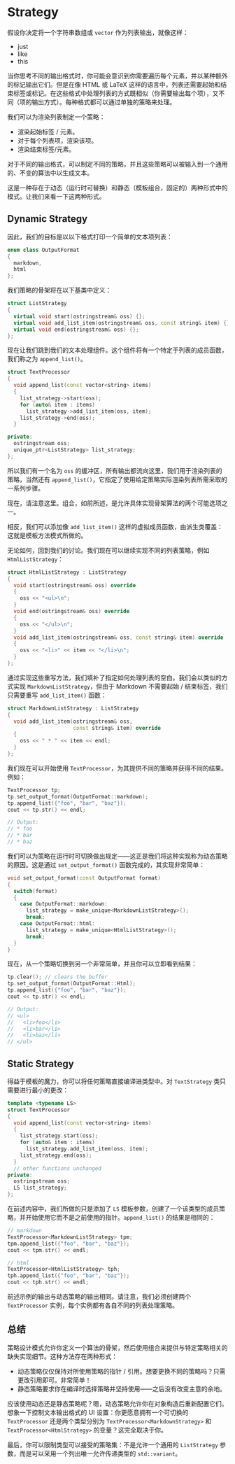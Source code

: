# Strategy

假设你决定将一个字符串数组或 `vector` 作为列表输出，就像这样：

- just
- like
- this

当你思考不同的输出格式时，你可能会意识到你需要遍历每个元素，并以某种额外的标记输出它们。但是在像 HTML 或 LaTeX 这样的语言中，列表还需要起始和结束标签或标记。在这些格式中处理列表的方式既相似（你需要输出每个项），又不同（项的输出方式）。每种格式都可以通过单独的策略来处理。

我们可以为渲染列表制定一个策略：

- 渲染起始标签 / 元素。
- 对于每个列表项，渲染该项。
- 渲染结束标签/元素。

对于不同的输出格式，可以制定不同的策略，并且这些策略可以被输入到一个通用的、不变的算法中以生成文本。

这是一种存在于动态（运行时可替换）和静态（模板组合，固定的）两种形式中的模式。让我们来看一下这两种形式。

## Dynamic Strategy

因此，我们的目标是以以下格式打印一个简单的文本项列表：

```c++
enum class OutputFormat
{
  markdown,
  html
};
```

我们策略的骨架将在以下基类中定义：

```c++
struct ListStrategy
{
  virtual void start(ostringstream& oss) {};
  virtual void add_list_item(ostringstream& oss, const string& item) {};
  virtual void end(ostringstream& oss) {};
};
```

现在让我们跳到我们的文本处理组件。这个组件将有一个特定于列表的成员函数，我们称之为 `append_list()`。

```c++
struct TextProcessor
{
  void append_list(const vector<string> items)
  {
    list_strategy->start(oss);
    for (auto& item : items)
      list_strategy->add_list_item(oss, item);
    list_strategy->end(oss);
  }

private:
  ostringstream oss;
  unique_ptr<ListStrategy> list_strategy;
};
```

所以我们有一个名为 `oss` 的缓冲区，所有输出都流向这里，我们用于渲染列表的策略，当然还有 `append_list()`，它指定了使用给定策略实际渲染列表所需采取的一系列步骤。

现在，请注意这里。组合，如前所述，是允许具体实现骨架算法的两个可能选项之一。

相反，我们可以添加像 `add_list_item()` 这样的虚拟成员函数，由派生类覆盖：这就是模板方法模式所做的。

无论如何，回到我们的讨论。我们现在可以继续实现不同的列表策略，例如 `HtmlListStrategy`：

```c++
struct HtmlListStrategy : ListStrategy
{
  void start(ostringstream& oss) override
  {
    oss << "<ul>\n";
  }
  void end(ostringstream& oss) override
  {
    oss << "</ul>\n";
  }
  void add_list_item(ostringstream& oss, const string& item) override
  {
    oss << "<li>" << item << "</li>\n";
  }
};
```

通过实现这些重写方法，我们填补了指定如何处理列表的空白。我们会以类似的方式实现 `MarkdownListStrategy`，但由于 Markdown 不需要起始 / 结束标签，我们只需要重写 `add_list_item()` 函数：

```c++
struct MarkdownListStrategy : ListStrategy
{
  void add_list_item(ostringstream& oss,
                     const string& item) override
  {
    oss << " * " << item << endl;
  }
};
```

我们现在可以开始使用 `TextProcessor`，为其提供不同的策略并获得不同的结果。例如：

```c++
TextProcessor tp;
tp.set_output_format(OutputFormat::markdown);
tp.append_list({"foo", "bar", "baz"});
cout << tp.str() << endl;

// Output:
// * foo
// * bar
// * baz
```

我们可以为策略在运行时可切换做出规定——这正是我们将这种实现称为动态策略的原因。这是通过 `set_output_format()` 函数完成的，其实现非常简单：

```c++
void set_output_format(const OutputFormat format)
{
  switch(format)
  {
    case OutputFormat::markdown:
      list_strategy = make_unique<MarkdownListStrategy>();
      break;
    case OutputFormat::html:
      list_strategy = make_unique<HtmlListStrategy>();
      break;
  }
}
```

现在，从一个策略切换到另一个非常简单，并且你可以立即看到结果：

```c++
tp.clear(); // clears the buffer
tp.set_output_format(OutputFormat::Html);
tp.append_list({"foo", "bar", "baz"});
cout << tp.str() << endl;

// Output:
// <ul>
//   <li>foo</li>
//   <li>bar</li>
//   <li>baz</li>
// </ul>
```

## Static Strategy

得益于模板的魔力，你可以将任何策略直接编译进类型中。对 `TextStrategy` 类只需要进行最小的更改：

```c++
template <typename LS>
struct TextProcessor
{
  void append_list(const vector<string> items)
  {
    list_strategy.start(oss);
    for (auto& item : items)
      list_strategy.add_list_item(oss, item);
    list_strategy.end(oss);
  }
  // other functions unchanged
private:
  ostringstream oss;
  LS list_strategy;
};
```

在前述内容中，我们所做的只是添加了 `LS` 模板参数，创建了一个该类型的成员策略，并开始使用它而不是之前使用的指针。`append_list()` 的结果是相同的：

```c++
// markdown
TextProcessor<MarkdownListStrategy> tpm;
tpm.append_list({"foo", "bar", "baz"});
cout << tpm.str() << endl;

// html
TextProcessor<HtmlListStrategy> tph;
tph.append_list({"foo", "bar", "baz"});
cout << tph.str() << endl;
```

前述示例的输出与动态策略的输出相同。请注意，我们必须创建两个 `TextProcessor` 实例，每个实例都有各自不同的列表处理策略。

## 总结

策略设计模式允许你定义一个算法的骨架，然后使用组合来提供与特定策略相关的缺失实现细节。这种方法存在两种形式：

- 动态策略仅仅保持对所使用策略的指针 / 引用。想要更换不同的策略吗？只需更改引用即可。非常简单！
- 静态策略要求你在编译时选择策略并坚持使用——之后没有改变主意的余地。

应该使用动态还是静态策略呢？嗯，动态策略允许你在对象构造后重新配置它们。想象一下控制文本输出格式的 UI 设置：你更愿意拥有一个可切换的 `TextProcessor` 还是两个类型分别为 `TextProcessor<MarkdownStrategy>` 和 `TextProcessor<HtmlStrategy>` 的变量？这完全取决于你。

最后，你可以限制类型可以接受的策略集：不是允许一个通用的 `ListStrategy` 参数，而是可以采用一个列出唯一允许传递类型的 `std::variant`。
